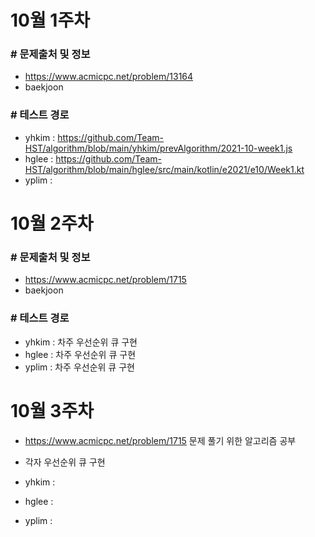 # 10월 1주차

### # 문제출처 및 정보

- https://www.acmicpc.net/problem/13164
- baekjoon

### # 테스트 경로

- yhkim : https://github.com/Team-HST/algorithm/blob/main/yhkim/prevAlgorithm/2021-10-week1.js
- hglee : https://github.com/Team-HST/algorithm/blob/main/hglee/src/main/kotlin/e2021/e10/Week1.kt
- yplim :

# 10월 2주차

### # 문제출처 및 정보

- https://www.acmicpc.net/problem/1715
- baekjoon

### # 테스트 경로

- yhkim : 차주 우선순위 큐 구현
- hglee : 차주 우선순위 큐 구현
- yplim : 차주 우선순위 큐 구현

# 10월 3주차

- https://www.acmicpc.net/problem/1715 문제 풀기 위한 알고리즘 공부
- 각자 우선순위 큐 구현

- yhkim : 
- hglee :
- yplim : 
